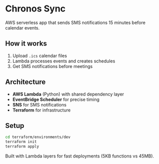 # Chronos Sync

AWS serverless app that sends SMS notifications 15 minutes before calendar events.

## How it works

1. Upload `.ics` calendar files
2. Lambda processes events and creates schedules
3. Get SMS notifications before meetings

## Architecture

- **AWS Lambda** (Python) with shared dependency layer
- **EventBridge Scheduler** for precise timing
- **SNS** for SMS notifications
- **Terraform** for infrastructure

## Setup

```bash
cd terraform/environments/dev
terraform init
terraform apply
```

Built with Lambda layers for fast deployments (5KB functions vs 45MB).